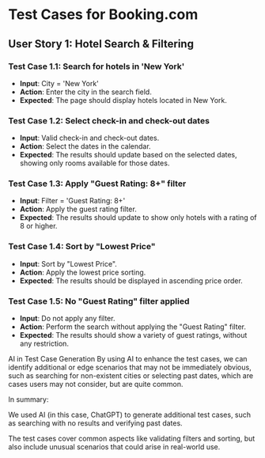 # Test Cases for Booking.com

## User Story 1: Hotel Search & Filtering

### Test Case 1.1: Search for hotels in 'New York'
- **Input**: City = 'New York'
- **Action**: Enter the city in the search field.
- **Expected**: The page should display hotels located in New York.

### Test Case 1.2: Select check-in and check-out dates
- **Input**: Valid check-in and check-out dates.
- **Action**: Select the dates in the calendar.
- **Expected**: The results should update based on the selected dates, showing only rooms available for those dates.

### Test Case 1.3: Apply "Guest Rating: 8+" filter
- **Input**: Filter = 'Guest Rating: 8+'
- **Action**: Apply the guest rating filter.
- **Expected**: The results should update to show only hotels with a rating of 8 or higher.

### Test Case 1.4: Sort by "Lowest Price"
- **Input**: Sort by "Lowest Price".
- **Action**: Apply the lowest price sorting.
- **Expected**: The results should be displayed in ascending price order.

### Test Case 1.5: No "Guest Rating" filter applied
- **Input**: Do not apply any filter.
- **Action**: Perform the search without applying the "Guest Rating" filter.
- **Expected**: The results should show a variety of guest ratings, without any restriction.


AI in Test Case Generation
By using AI to enhance the test cases, we can identify additional or edge scenarios that may not be immediately obvious, such as searching for non-existent cities or selecting past dates, which are cases users may not consider, but are quite common.

In summary:

We used AI (in this case, ChatGPT) to generate additional test cases, such as searching with no results and verifying past dates.

The test cases cover common aspects like validating filters and sorting, but also include unusual scenarios that could arise in real-world use.